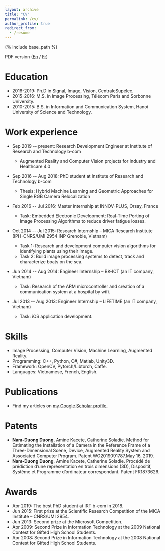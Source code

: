 ```yaml
---
layout: archive
title: "CV"
permalink: /cv/
author_profile: true
redirect_from:
  - /resume
---
```


{% include base_path %}

PDF version ([En](https://duongnamduong.github.io/files/Duong_CV_en.pdf) / [Fr](https://duongnamduong.github.io/files/Duong_CV_fr.pdf))

Education
======
* 2016-2019: Ph.D in Signal, Image, Vision, CentraleSupélec.
* 2015-2016: M.S. in Image Processing, Télécom Paris and Sorbonne University.
* 2010-2015: B.S. in Information and Communication System, Hanoi University of Science and Technology.

Work experience
======
* Sep 2019 -- present: Research Development Engineer at Institute of Research and Technology b-com
    * Augmented Reality and Computer Vision projects for Industry and Healthcare 4.0

* Sep 2016 -- Aug 2018: PhD student at Institute of Research and Technology b-com
    * Thesis: Hybrid Machine Learning and Geometric Approaches for Single RGB Camera Relocalization

* Feb 2016 -- Jul 2016: Master internship at INNOV-PLUS, Orsay, France
    * Task: Embedded Electronic Development: Real-Time Porting of Image Processing Algorithms to reduce driver fatigue losses.
	
* Oct 2014 -- Jul 2015: Research Internship – MICA Research Institute (IPH-CNRS/UMI 2954 INP Grenoble, Vietnam)
	* Task 1: Research and development computer vision algorithms for identifying plants using their image.
	* Task 2: Build image processing systems to detect, track and characterize boats on the sea.
	
* Jun 2014 -- Aug 2014: Engineer Internship – BK-ICT (an IT company, Vietnam)
	* Task: Research of the ARM microcontroller and creation of a communication system at a hospital by wifi.
	
* Jul 2013 -- Aug 2013: Engineer Internship – LIFETIME (an IT company, Vietnam)
	* Task: iOS application development.

Skills
======
* Image Processing, Computer Vision, Machine Learning, Augmented Reality.
* Programming: C++, Python, C#, Matlab, Unity3D.
* Framework: OpenCV, Pytorch/Libtorch, Caffe.
* Languages: Vietnamese, French, English.

Publications
======
* Find my articles on <u><a href="{{site.author.googlescholar}}">my Google Scholar profile</a>.</u>
  
Patents
======
* <b>Nam-Duong Duong</b>, Amine Kacete, Catherine Soladie. Method for Estimating the Installation of a Camera in the Reference Frame of a Three-Dimensional Scene, Device, Augmented Reality System and Associated Computer Program. Patent WO2019091787.May 16, 2019.
* <b>Nam-Duong Duong</b>, Amine Kacete, Catherine Soladie. Procédé de prédiction d’une représentation en trois dimensions (3D), Dispositif, Système et Programme d’ordinateur correspondant. Patent FR1873626.
  
Awards
======
* Apr 2019: The best PhD student at IRT b-com in 2018.
* Jun 2015:	First prize at the Scientific Research Competition of the MICA Institute – CNRS/UMI 2954.
* Jun 2013:	Second prize at the Microsoft Competition.
* Apr 2009:	Second Prize in Information Technology at the 2009 National Contest for Gifted High School Students.
* Apr 2008:	Second Prize in Information Technology at the 2008 National Contest for Gifted High School Students.

